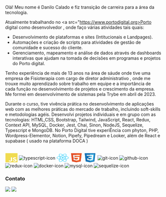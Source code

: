 Olá! Meu nome é Danilo Calado e fiz transição de carreira para a área da tecnologia.

Atualmente trabalhando no <a src="https://www.portodigital.org>Porto digital</a> como desenvolvedor , onde faço várias atividades tais quais:
- Desenvolvimento de plataformas e sites (Intitucionais e Landpages).
- Automações e criação de scripts para atividades de gestão de comunidade e sucesso do cliente.
- Gerenciamento, mapeamento e análise de dados através de dashboards interativas que ajudam na tomada de decisões em programas e projetos do Porto digital.

Tenho experiência de mais de 13 anos na área de sáude onde tive uma empresa de Fisioterapia com cargo de diretor administrativo , onde me trouxe muito aprendizado sobre trabalho em equipe e a importância de cada função no desenvolvimento de projetos e crescimento da empresa.
Me formei em desenvolvimento de sistemas pela Trybe em abril de 2023.

Durante o curso, tive vivência prática no desenvolvimento de aplicações web com as melhores práticas do mercado de trabalho, incluindo soft-skills e metodologias agéis. Desenvolvi projetos individuais e em grupo com as tecnologias: HTML,CSS, Bootstrap, Tailwind, JavaScript, React, Redux, Context API, MySQL, Docker, Jest, Chai, Sinon, NodeJS, Sequelize, Typescript e MongoDB.
No Porto Digital tive experiÊncia com phyton, PHP, Wordpress-Elementor, Notion, Pipefy, Pipedream e Looker, além de React e supabase ( usado na plataforma DOCA )

<div style="display: inline_block"><br>
  <img align="center" alt="js-icon" height="30" width="40" src="https://raw.githubusercontent.com/devicons/devicon/master/icons/javascript/javascript-plain.svg">
  <img align="center" alt="typescript-icon" height="30" width="40" src="https://cdn.jsdelivr.net/gh/devicons/devicon/icons/typescript/typescript-plain.svg">
  <img align="center" alt="react-icon" height="30" width="40" src="https://raw.githubusercontent.com/devicons/devicon/master/icons/react/react-original.svg">
  <img align="center" alt="HTML-icon" height="30" width="40" src="https://raw.githubusercontent.com/devicons/devicon/master/icons/html5/html5-original.svg">
  <img align="center" alt="CSS-icon" height="30" width="40" src="https://raw.githubusercontent.com/devicons/devicon/master/icons/css3/css3-original.svg">
  <img align="center" alt="git-icon" height="30" width="40" src="https://cdn.jsdelivr.net/gh/devicons/devicon/icons/git/git-original.svg">
  <img align="center" alt="github-icon" height="30" width="40" src="https://cdn.jsdelivr.net/gh/devicons/devicon/icons/github/github-original.svg">
  <img align="center" alt="redux-icon" height="30" width="40" src="https://cdn.jsdelivr.net/gh/devicons/devicon/icons/redux/redux-original.svg" />
  <img align="center" alt="docker-icon" height="30" width="40" src="https://cdn.jsdelivr.net/gh/devicons/devicon/icons/docker/docker-original.svg" />
  <img align="center" alt="mysql-icon" height="30" width="40" src="https://cdn.jsdelivr.net/gh/devicons/devicon/icons/mysql/mysql-original.svg" />
  <img align="center" alt="sequelize-icon" height="30" width="40" src="https://cdn.jsdelivr.net/gh/devicons/devicon/icons/sequelize/sequelize-original.svg" />
</div>

### Contato

  <a href = "mailto:danilobileu@gmail.com"><img src="https://img.shields.io/badge/-Gmail-%23333?style=for-the-badge&logo=gmail&logoColor=white" target="_blank"></a>
  <a href="https://www.linkedin.com/in/danilocalado/" target="_blank"><img src="https://img.shields.io/badge/-LinkedIn-%230077B5?style=for-the-badge&logo=linkedin&logoColor=white" target="_blank"></a> 
</div> 
